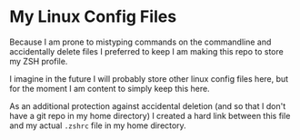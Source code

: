# My Linux Config Files

Because I am prone to mistyping commands on the commandline and accidentally delete files I preferred to keep I am making this repo to store my ZSH profile. 

I imagine in the future I will probably store other linux config files here, but for the moment I am content to simply keep this here. 

As an additional protection against accidental deletion (and so that I don't have a git repo in my home directory) I created a hard link between this file and my actual ```.zshrc``` file in my home directory. 


